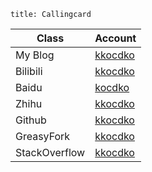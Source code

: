 ```
title: Callingcard
```

|Class|Account|
|-|-|
|My Blog|[kkocdko](https://kkocdko.github.io)|
|Bilibili|[kkocdko](https://space.bilibili.com/22587059)|
|Baidu|[kocdko](https://baidu.com/p/kocdko)|
|Zhihu|[kkocdko](https://zhihu.com/people/kkocdko)|
|Github|[kkocdko](https://github.com/kkocdko)|
|GreasyFork|[kkocdko](https://greasyfork.org/users/197529)|
|StackOverflow|[kkocdko](https://stackoverflow.com/users/11338291)|
